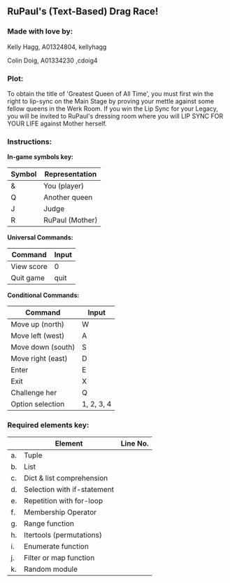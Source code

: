 ## RuPaul's (Text-Based) Drag Race!

### Made with love by:
Kelly Hagg, A01324804, kellyhagg

Colin Doig, A01334230 ,cdoig4

### Plot:
To obtain the title of 'Greatest Queen of All Time', you must
first win the 
right to lip-sync on the Main Stage by proving your
mettle against some fellow 
queens in the Werk Room. If you win the Lip Sync for
your Legacy, you will be 
invited to RuPaul's dressing room where you will LIP SYNC FOR YOUR LIFE
against Mother herself.


### Instructions:
**In-game symbols key:**

| Symbol | Representation  |
|--------|-----------------|
| &      | You (player)    |                
| Q      | Another queen   |
| J      | Judge           |
| R      | RuPaul (Mother) |


**Universal Commands:**

| Command    | Input |
|------------|------|
| View score | 0    |
| Quit game  | quit |

**Conditional Commands:**

| Command           | Input      |
|-------------------|------------|
| Move up (north)   | W          |
| Move left (west)  | A          |
| Move down (south) | S          |
| Move right (east) | D          |
| Enter             | E          |
| Exit              | X          |
| Challenge her     | Q          |
| Option selection  | 1, 2, 3, 4 |


### Required elements key:
|     | Element                     | Line No. |
|-----|-----------------------------|----------|
| a.  | Tuple                       |          |
| b.  | List                        |          |
| c.  | Dict & list comprehension   |          |
| d.  | Selection with if-statement |          |
| e.  | Repetition with for-loop    |          |
| f.  | Membership Operator         |          |
| g.  | Range function              |          |
| h.  | Itertools (permutations)    |          |
| i.  | Enumerate function          |          |
| j.  | Filter or map function      |          |
| k.  | Random module               |          |

